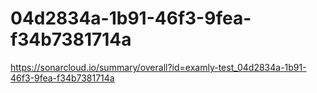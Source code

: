 # 04d2834a-1b91-46f3-9fea-f34b7381714a
https://sonarcloud.io/summary/overall?id=examly-test_04d2834a-1b91-46f3-9fea-f34b7381714a
